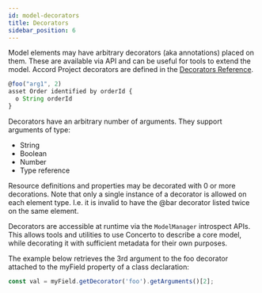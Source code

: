 ```yaml
---
id: model-decorators
title: Decorators
sidebar_position: 6
---
```


Model elements may have arbitrary decorators (aka annotations) placed on them. These are available via API and can be useful for tools to extend the model. Accord Project decorators are defined in the [Decorators Reference](model-decorators.md).

```js
@foo("arg1", 2)
asset Order identified by orderId {
  o String orderId
}
```

Decorators have an arbitrary number of arguments. They support arguments of type:
- String
- Boolean
- Number
- Type reference

Resource definitions and properties may be decorated with 0 or more decorations. Note that only a single instance of a decorator is allowed on each element type. I.e. it is invalid to have the @bar decorator listed twice on the same element.

Decorators are accessible at runtime via the `ModelManager` introspect APIs. This allows tools and utilities to use Concerto to describe a core model, while decorating it with sufficient metadata for their own purposes.

The example below retrieves the 3rd argument to the foo decorator attached to the myField property of a class declaration:

```js
const val = myField.getDecorator('foo').getArguments()[2];
```
